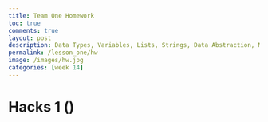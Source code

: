 ```yaml
---
title: Team One Homework
toc: true
comments: true
layout: post
description: Data Types, Variables, Lists, Strings, Data Abstraction, Managing Complexity
permalink: /lesson_one/hw
image: /images/hw.jpg
categories: [week 14]
---
```


# Hacks 1 ()